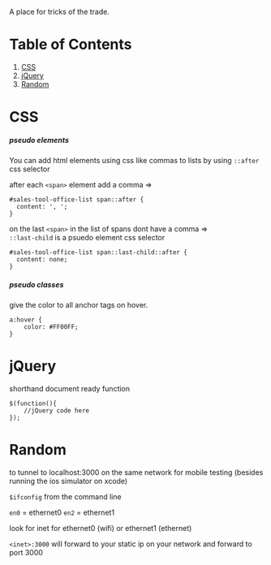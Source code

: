 A place for tricks of the trade.

# Table of Contents
1. [CSS](#css)
2. [jQuery](#jquery)
3. [Random](#random)


# CSS

##### pseudo elements
You can add html elements using css like commas to lists by using `::after` css selector

after each `<span>` element add a comma =>
```
#sales-tool-office-list span::after {
  content: ', ';
}
```
on the last `<span>` in the list of spans dont have a comma =><br>
`::last-child` is a psuedo element css selector
```
#sales-tool-office-list span::last-child::after {
  content: none;
}
```

##### pseudo classes
give the color to all anchor tags on hover.
```
a:hover {
    color: #FF00FF;
}
```
# jQuery

shorthand document ready function
```
$(function(){ 
	//jQuery code here 
});
```

# Random

to tunnel to localhost:3000 on the same network for mobile testing (besides running the ios simulator on xcode)

`$ifconfig` from the command line

`en0` = ethernet0
`en2` = ethernet1

look for inet for ethernet0 (wifi) or ethernet1 (ethernet) 

`<inet>:3000` will forward to your static ip on your network and forward to port 3000